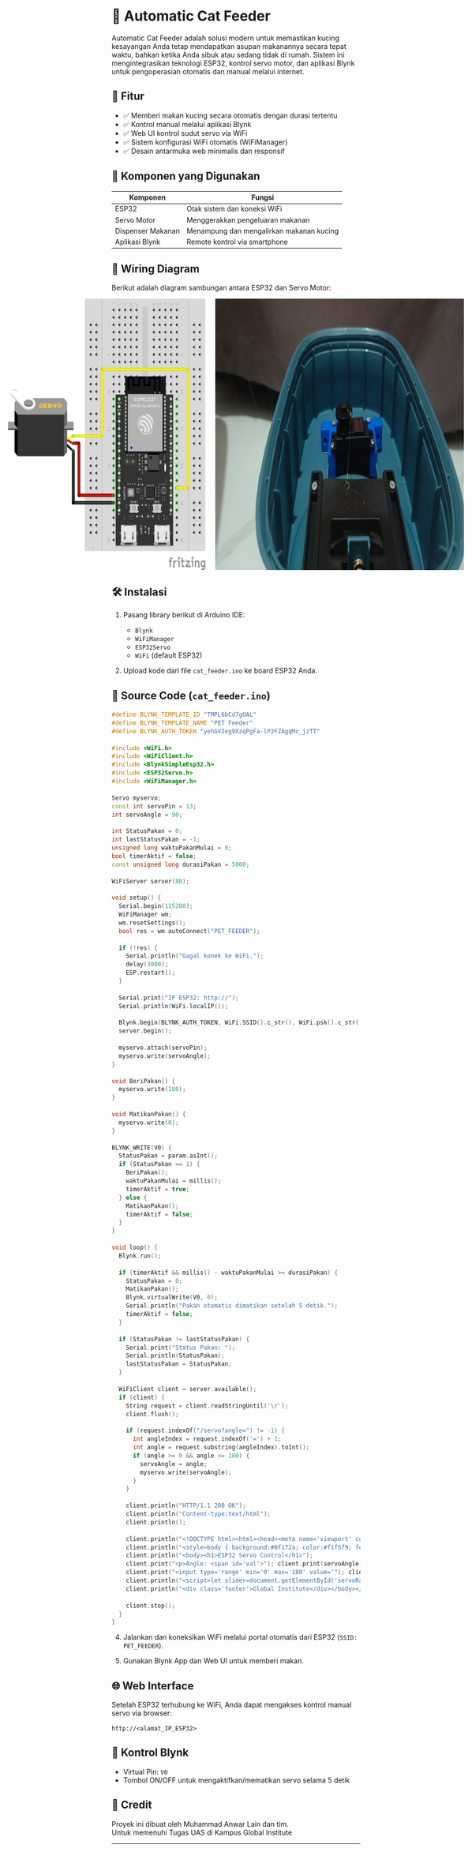 # 🐾 Automatic Cat Feeder

Automatic Cat Feeder adalah solusi modern untuk memastikan kucing kesayangan Anda tetap mendapatkan asupan makanannya secara tepat waktu, bahkan ketika Anda sibuk atau sedang tidak di rumah. Sistem ini mengintegrasikan teknologi ESP32, kontrol servo motor, dan aplikasi Blynk untuk pengoperasian otomatis dan manual melalui internet.

## 📌 Fitur

- ✅ Memberi makan kucing secara otomatis dengan durasi tertentu
- ✅ Kontrol manual melalui aplikasi Blynk
- ✅ Web UI kontrol sudut servo via WiFi
- ✅ Sistem konfigurasi WiFi otomatis (WiFiManager)
- ✅ Desain antarmuka web minimalis dan responsif

## 🧩 Komponen yang Digunakan

| Komponen       | Fungsi                                     |
|----------------|---------------------------------------------|
| ESP32          | Otak sistem dan koneksi WiFi                |
| Servo Motor    | Menggerakkan pengeluaran makanan            |
| Dispenser Makanan | Menampung dan mengalirkan makanan kucing |
| Aplikasi Blynk | Remote kontrol via smartphone               |

## 🔌 Wiring Diagram

Berikut adalah diagram sambungan antara ESP32 dan Servo Motor:

<div style="display: flex; justify-content: center; gap: 20px;">

  <img src="wiring_diagram.jpeg" alt="Wiring Diagram" width="400" height="550">

  <img src="servo_motor_966r.jpeg" alt="Block Diagram" width="600" height="550">

</div>

## 🛠️ Instalasi

1. Pasang library berikut di Arduino IDE:
   - `Blynk`
   - `WiFiManager`
   - `ESP32Servo`
   - `WiFi` (default ESP32)

2. Upload kode dari file `cat_feeder.ino` ke board ESP32 Anda.
## 🧾 Source Code (`cat_feeder.ino`)

```cpp
#define BLYNK_TEMPLATE_ID "TMPL6bCd7gOAL"
#define BLYNK_TEMPLATE_NAME "PET Feeder"
#define BLYNK_AUTH_TOKEN "yehGV2eg9XzqPgFa-lP2FZAgqMc_jzTT"

#include <WiFi.h>
#include <WiFiClient.h>
#include <BlynkSimpleEsp32.h>
#include <ESP32Servo.h>
#include <WiFiManager.h>

Servo myservo;
const int servoPin = 13;
int servoAngle = 90;

int StatusPakan = 0;
int lastStatusPakan = -1;
unsigned long waktuPakanMulai = 0;
bool timerAktif = false;
const unsigned long durasiPakan = 5000;

WiFiServer server(80);

void setup() {
  Serial.begin(115200);
  WiFiManager wm;
  wm.resetSettings();
  bool res = wm.autoConnect("PET_FEEDER");

  if (!res) {
    Serial.println("Gagal konek ke WiFi.");
    delay(3000);
    ESP.restart();
  }

  Serial.print("IP ESP32: http://");
  Serial.println(WiFi.localIP());

  Blynk.begin(BLYNK_AUTH_TOKEN, WiFi.SSID().c_str(), WiFi.psk().c_str());
  server.begin();

  myservo.attach(servoPin);
  myservo.write(servoAngle);
}

void BeriPakan() {
  myservo.write(180);
}

void MatikanPakan() {
  myservo.write(0);
}

BLYNK_WRITE(V0) {
  StatusPakan = param.asInt();
  if (StatusPakan == 1) {
    BeriPakan();
    waktuPakanMulai = millis();
    timerAktif = true;
  } else {
    MatikanPakan();
    timerAktif = false;
  }
}

void loop() {
  Blynk.run();

  if (timerAktif && millis() - waktuPakanMulai >= durasiPakan) {
    StatusPakan = 0;
    MatikanPakan();
    Blynk.virtualWrite(V0, 0);
    Serial.println("Pakan otomatis dimatikan setelah 5 detik.");
    timerAktif = false;
  }

  if (StatusPakan != lastStatusPakan) {
    Serial.print("Status Pakan: ");
    Serial.println(StatusPakan);
    lastStatusPakan = StatusPakan;
  }

  WiFiClient client = server.available();
  if (client) {
    String request = client.readStringUntil('\r');
    client.flush();

    if (request.indexOf("/servo?angle=") != -1) {
      int angleIndex = request.indexOf('=') + 1;
      int angle = request.substring(angleIndex).toInt();
      if (angle >= 0 && angle <= 180) {
        servoAngle = angle;
        myservo.write(servoAngle);
      }
    }

    client.println("HTTP/1.1 200 OK");
    client.println("Content-type:text/html");
    client.println();

    client.println("<!DOCTYPE html><html><head><meta name='viewport' content='width=device-width, initial-scale=1'>");
    client.println("<style>body { background:#0f172a; color:#f1f5f9; font-family:Segoe UI; text-align:center; padding-top:50px; } .slider { width:80%; } h1 { color:#38bdf8; } .footer { position:fixed; bottom:10px; width:100%; font-weight:bold; color:#60a5fa; }</style></head>");
    client.println("<body><h1>ESP32 Servo Control</h1>");
    client.print("<p>Angle: <span id='val'>"); client.print(servoAngle); client.println("</span>°</p>");
    client.print("<input type='range' min='0' max='180' value='"); client.print(servoAngle); client.println("' class='slider' id='servoRange'>");
    client.println("<script>let slider=document.getElementById('servoRange');let val=document.getElementById('val');slider.oninput=function(){val.innerHTML=this.value;fetch('/servo?angle='+this.value);}</script>");
    client.println("<div class='footer'>Global Institute</div></body></html>");

    client.stop();
  }
}

```

4. Jalankan dan koneksikan WiFi melalui portal otomatis dari ESP32 (`SSID: PET_FEEDER`).

5. Gunakan Blynk App dan Web UI untuk memberi makan.

## 🌐 Web Interface

Setelah ESP32 terhubung ke WiFi, Anda dapat mengakses kontrol manual servo via browser:
```
http://<alamat_IP_ESP32>
```

## 📱 Kontrol Blynk

- Virtual Pin: `V0`
- Tombol ON/OFF untuk mengaktifkan/mematikan servo selama 5 detik

## 💬 Credit

Proyek ini dibuat oleh Muhammad Anwar Lain dan tim.  
Untuk memenuhi Tugas UAS di Kampus Global Institute


---
